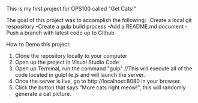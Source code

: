 This is my first project for OPS100 called "Get Cats!"

The goal of this project was to accomplish the following:
-Create a local git respository
-Create a gulp build process
-Add a README.md document
-Push a branch with latest code up to Github

How to Demo this project:
1. Clone the repository locally to your computer
2. Open up the project in Visual Studio Code
3. Open up Terminal, run the command "gulp" //This will execute all of the code located in gulpfile.js and will launch the server.
4. Once the server is live, go to http://localhost:8080 in your browser.
5. Click the button that says "More cats right meow!", this will randomly generate a cat picture.
<!--END OF DEMO-->


